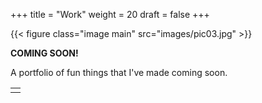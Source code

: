 +++
title = "Work"
weight = 20
draft = false
+++

{{< figure class="image main" src="images/pic03.jpg" >}}

**COMING SOON!**

A portfolio of fun things that I've made coming soon.

<table>
<tr><td class="icons"><a href="/#about"><i class="far fa arrow-alt-circle-left fa-lg"></i></a><i class="icons"><a href="/"><i class="far fa times-circle fa-lg"></i></a><a href="/#blog"><i class="far fa-arrow-alt-circle-right fa-lg"></i></a></td></tr>
</table>
